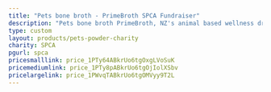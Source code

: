 ```yaml
---
title: "Pets bone broth - PrimeBroth SPCA Fundraiser"
description: "Pets bone broth PrimeBroth, NZ's animal based wellness drink for pets"
type: custom
layout: products/pets-powder-charity
charity: SPCA
pgurl: spca
pricesmalllink: price_1PTy64ABkrUo6tgOxgLVoSuK
pricemediumlink: price_1PTy8pABkrUo6tgOjIolXSbv
pricelargelink: price_1PWvqTABkrUo6tgOMVyy9T2L
---
```



